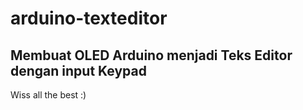 # arduino-texteditor
## Membuat OLED Arduino menjadi Teks Editor dengan input Keypad


Wiss all the best :)
